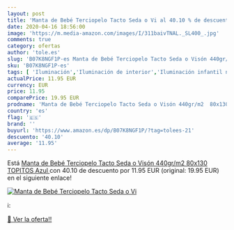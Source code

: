 ```yaml
---
layout: post
title: 'Manta de Bebé Terciopelo Tacto Seda o Vi al 40.10 % de descuento'
date: 2020-04-16 18:56:00
image: 'https://m.media-amazon.com/images/I/311baivTNAL._SL400_.jpg'
comments: true
category: ofertas
author: 'tole.es'
slug: 'B07K8NGF1P-es Manta de Bebé Terciopelo Tacto Seda o Visón 440gr/m2...'
sku: 'B07K8NGF1P-es'
tags: [ 'Iluminación','Iluminación de interior','Iluminación infantil nocturna','Lámparas e iluminación infantil','bebé', ]
actualPrice: 11.95 EUR
currency: EUR
price: 11.95
comparePrice: 19.95 EUR
prodname: 'Manta de Bebé Terciopelo Tacto Seda o Visón 440gr/m2  80x130  TOPITOS Azul '
country: 'es'
flag: '🇪🇸'
brand: ''
buyurl: 'https://www.amazon.es/dp/B07K8NGF1P/?tag=tolees-21'
descuento: '40.10'
average: '11.95'
---
```


Está [Manta de Bebé Terciopelo Tacto Seda o Visón 440gr/m2  80x130  TOPITOS Azul ](https://www.amazon.es/dp/B07K8NGF1P/?tag=tolees-21) con 40.10 de descuento por 11.95 EUR (original: 19.95 EUR) en el siguiente enlace!

[![Manta de Bebé Terciopelo Tacto Seda o Vi](https://m.media-amazon.com/images/I/311baivTNAL._SL400_.jpg)](https://www.amazon.es/dp/B07K8NGF1P/?tag=tolees-21)

ℹ️:


[🛒 Ver la oferta!!](https://www.amazon.es/dp/B07K8NGF1P/?tag=tolees-21)
